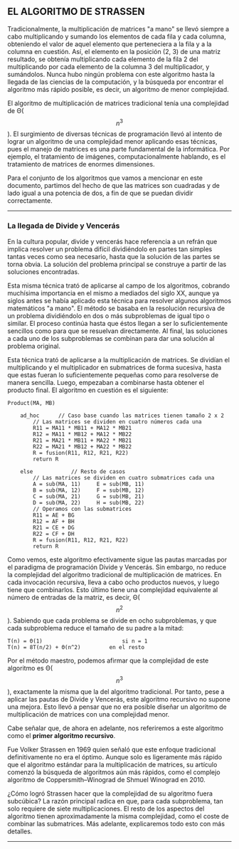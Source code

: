 ## EL ALGORITMO DE STRASSEN

Tradicionalmente, la multiplicación de matrices "a mano" se llevó siempre a cabo multiplicando y sumando los elementos de cada fila y cada columna, obteniendo el valor de aquel elemento que perteneciera a la fila y a la columna en cuestión. Así, el elemento en la posición (2, 3) de una matriz resultado, se obtenía multiplicando cada elemento de la fila 2 del multiplicando por cada elemento de la columna 3 del multiplicador, y sumándolos. Nunca hubo ningún problema con este algoritmo hasta la llegada de las ciencias de la computación, y la búsqueda por encontrar el algoritmo más rápido posible, es decir, un algoritmo de menor complejidad.

El algoritmo de multiplicación de matrices tradicional tenía una complejidad de Θ($$ n^3 $$). El surgimiento de diversas técnicas de programación llevó al intento de lograr un algoritmo de una complejidad menor aplicando esas técnicas, pues el manejo de matrices es una parte fundamental de la informática. Por ejemplo, el tratamiento de imágenes, computacionalmente hablando, es el tratamiento de matrices de enormes dimensiones. 

Para el conjunto de los algoritmos que vamos a mencionar en este documento, partimos del hecho de que las matrices son cuadradas y de lado igual a una potencia de dos, a fin de que se puedan dividir correctamente.

---

### La llegada de Divide y Vencerás

En la cultura popular, divide y vencerás hace referencia a un refrán que implica resolver un problema difícil dividiéndolo en partes tan simples tantas veces como sea necesario, hasta que la solución de las partes se torna obvia. La solución del problema principal se construye a partir de las soluciones encontradas. 

Esta misma técnica trató de aplicarse al campo de los algoritmos, cobrando muchísima importancia en el mismo a mediados del siglo XX, aunque ya siglos antes se había aplicado esta técnica para resolver algunos algoritmos matemáticos "a mano". El método se basaba en la resolución recursiva de un problema dividiéndolo en dos o más subproblemas de igual tipo o similar. El proceso continúa hasta que éstos llegan a ser lo suficientemente sencillos como para que se resuelvan directamente. Al final, las soluciones a cada uno de los subproblemas se combinan para dar una solución al problema original.

Esta técnica trató de aplicarse a la multiplicación de matrices. Se dividían el multiplicando y el multiplicador en submatrices de forma sucesiva, hasta que estas fueran lo suficientemente pequeñas como para resolverse de manera sencilla. Luego, empezaban a combinarse hasta obtener el producto final. El algoritmo en cuestión es el siguiente:

```
Product(MA, MB)
	
	ad_hoc 		// Caso base cuando las matrices tienen tamaño 2 x 2
		// Las matrices se dividen en cuatro números cada una
		R11 = MA11 * MB11 + MA12 * MB21
		R12 = MA11 * MB12 + MA12 * MB22
		R21 = MA21 * MB11 + MA22 * MB21
		R22 = MA21 * MB12 + MA22 * MB22
		R = fusion(R11, R12, R21, R22)
		return R
	
	else			// Resto de casos
		// Las matrices se dividen en cuatro submatrices cada una
		A = sub(MA, 11)		E = sub(MB, 11)
		B = sub(MA, 12)		F = sub(MB, 12)
		C = sub(MA, 21)		G = sub(MB, 21)
		D = sub(MA, 22)		H = sub(MB, 22)
		// Operamos con las submatrices
		R11 = AE + BG
		R12 = AF + BH
		R21 = CE + DG
		R22 = CF + DH
		R = fusion(R11, R12, R21, R22)
		return R
```

Como vemos, este algoritmo efectivamente sigue las pautas marcadas por el paradigma de programación Divide y Vencerás. Sin embargo, no reduce la complejidad del algoritmo tradicional de multiplicación de matrices. En cada invocación recursiva, lleva a cabo ocho productos nuevos, y luego tiene que combinarlos. Esto último tiene una complejidad equivalente al número de entradas de la matriz, es decir, Θ($$ n^2 $$). Sabiendo que cada problema se divide en ocho subproblemas, y que cada subproblema reduce el tamaño de su padre a la mitad:

	T(n) = Θ(1) 						si n = 1
	T(n) = 8T(n/2) + Θ(n^2)			en el resto

Por el método maestro, podemos afirmar que la complejidad de este algoritmo es Θ($$ n^3 $$), exactamente la misma que la del algoritmo tradicional. Por tanto, pese a aplicar las pautas de Divide y Vencerás, este algoritmo recursivo no supone una mejora. Esto llevó a pensar que no era posible diseñar un algoritmo de multiplicación de matrices con una complejidad menor.

Cabe señalar que, de ahora en adelante, nos referiremos a este algoritmo como el **primer algoritmo recursivo**.

Fue Volker Strassen en 1969 quien señaló que este enfoque tradicional definitivamente no era el óptimo. Aunque solo es ligeramente más rápido que el algoritmo estándar para la multiplicación de matrices, su artículo comenzó la búsqueda de algoritmos aún más rápidos, como el complejo algoritmo de Coppersmith–Winograd de Shmuel Winograd en 2010.

¿Cómo logró Strassen hacer que la complejidad de su algoritmo fuera subcúbica? La razón principal radica en que, para cada subproblema, tan solo requiere de siete multiplicaciones. El resto de los aspectos del algoritmo tienen aproximadamente la misma complejidad, como el coste de combinar las submatrices. Más adelante, explicaremos todo esto con más detalles.

---